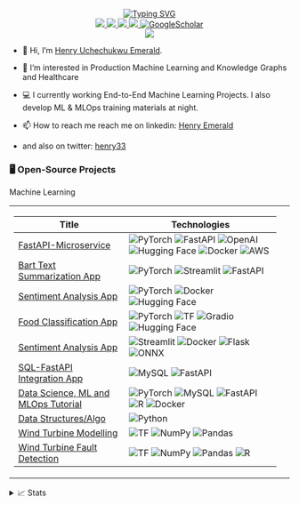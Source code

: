 <p align="center">
<a href="https://github.com/henrii1">
    <img src="https://readme-typing-svg.demolab.com?font=Georgia&size=18&duration=2000&pause=100&multiline=true&width=500&height=80&lines=Emerald+Henry;ML+and+MLOps+tutor+%7C+ML+Research+Biology+and+Energy;Databases+%7C+Data+Analyst+%7C+AI+in+Healthcare" alt="Typing SVG" />
</a>
<br/>

<a href="https://henrii1.github.io">
    <img src="https://img.shields.io/badge/Website-henrii1.github.io-red?style=flat-square">
</a>  
<a href="https://henrii1.github.io/resume.pdf">
    <img src="https://img.shields.io/badge/PDF-CV-red?style=flat-square&logo=adobe">
</a>  
<a href="https://linkedin.com/in/emerald-henry-5a78b4159">
    <img src="https://img.shields.io/badge/-Linkedin-blue?style=flat-square&logo=linkedin">
</a>
<a href="mailto:emeraldhenry3@gmail.com">
    <img src="https://img.shields.io/badge/-Email-red?style=flat-square&logo=gmail&logoColor=white">
</a>
<a href='https://scholar.google.com/citations?user=i5yF4psAAAAJ&hl=en&oi=ao' target="_blank">
    <img alt='GoogleScholar' src='https://img.shields.io/badge/Scholar-100000?style=flat&logo=GoogleScholar&logoColor=white&&color=0181FF'>
</a>

<!-- <a href="https://pypi.org/user/drkostas/">
    <img src="https://komarev.com/ghpvc/?username=drkostas&label=Visitors&color=0e75b6&style=flat" alt="googoldkhan" />
</a> -->

<br/> 

<!-- <a href="https://github.com/henrii1">
    <img src="https://github-readme-stats.vercel.app/api?username=henrii1&show_icons=true&count_private=true&show_icons=true&hide_border=true&hide_title=true&card_width=300px&hide_rank=true&bg_color=00000000&theme=dracula">
</a> -->

<a href="https://github.com/henrii1">
    <img src="https://github-stats-alpha.vercel.app/api?username=henrii1&cc=22272e&tc=37BCF6&ic=fff&bc=0000">
</a>

</p>

- 👋 Hi, I’m [Henry Uchechukwu Emerald](@henrii1).

- 👀 I’m interested in Production Machine Learning and Knowledge Graphs and Healthcare

- 💻 I currently working End-to-End Machine Learning Projects. I also develop ML & MLOps training materials at night. 


- 📫 How to reach me reach me on linkedin: [Henry Emerald](https://www.linkedin.com/in/henry-emerald-5a78b4159?lipi=urn%3Ali%3Apage%3Ad_flagship3_profile_view_base_contact_details%3BsoktEz1KSiuhr1bGJhfWsw%3D%3D)


- and also on twitter: [henry33](https://twitter.com/hemerald33)


### 🖥️ Open-Source Projects
<table>
<tr>Machine Learning
<tr><td>

|Title | Technologies|
|--|--|
| [FastAPI-Microservice](https://github.com/henrii1/ML-FastAPI-Microservice)  | ![PyTorch](https://img.shields.io/badge/PyTorch-blue?style=flat-square&logo=pytorch) ![FastAPI](https://img.shields.io/badge/FastAPI-green?style=flat-square&logo=fastapi) ![OpenAI](https://img.shields.io/badge/OpenAI-yellow?style=flat-square&logo=openai) ![Hugging Face](https://img.shields.io/badge/Hugging_Face-orange?style=flat-square&logo=hugging%20face) ![Docker](https://img.shields.io/badge/Docker-blue?style=flat-square&logo=docker) ![AWS](https://img.shields.io/badge/AWS-orange?style=flat-square&logo=amazon%20aws)|
| [Bart Text Summarization App](https://github.com/henrii1/NLP_Text_summarization_huggingface) | ![PyTorch](https://img.shields.io/badge/PyTorch-black?style=flat-square&logo=pytorch) ![Streamlit](https://img.shields.io/badge/Streamlit-lightgreen?style=flat-square&logo=streamlit) ![FastAPI](https://img.shields.io/badge/FastAPI-green?style=flat-square&logo=fastapi)|
| [Sentiment Analysis App](https://github.com/henrii1/RoBERTa_App) | ![PyTorch](https://img.shields.io/badge/PyTorch-black?style=flat-square&logo=pytorch) ![Docker](https://img.shields.io/badge/Docker-blue?style=flat-square&logo=docker) ![Hugging Face](https://img.shields.io/badge/Hugging_Face-orange?style=flat-square&logo=hugging%20face)|
| [Food Classification App](https://github.com/henrii1/ViT_Classification_App)  |![PyTorch](https://img.shields.io/badge/PyTorch-black?style=flat-square&logo=pytorch) ![TF](https://img.shields.io/badge/TF-black?style=flat-square&logo=tensorflow) ![Gradio](https://img.shields.io/badge/Gradio-blueviolet?style=flat-square&logo=gradio) ![Hugging Face](https://img.shields.io/badge/Hugging_Face-orange?style=flat-square&logo=hugging%20face)|
| [Sentiment Analysis App](https://github.com/henrii1/RoBERTa_App) | ![Streamlit](https://img.shields.io/badge/Streamlit-lightgreen?style=flat-square&logo=streamlit) ![Docker](https://img.shields.io/badge/Docker-blue?style=flat-square&logo=docker) ![Flask](https://img.shields.io/badge/Flask-black?style=flat-square&logo=flask) ![ONNX](https://img.shields.io/badge/ONNX-lightblue?style=flat-square&logo=onnx) |
| [SQL-FastAPI Integration App](https://github.com/henrii1/SQL_Database_App_FastAPI_Docker) |  ![MySQL](https://img.shields.io/badge/MySQL-black?style=flat-square&logo=mysql) ![FastAPI](https://img.shields.io/badge/FastAPI-green?style=flat-square&logo=fastapi) |
| [Data Science, ML and MLOps Tutorial](https://github.com/henrii1/Tutorials__MLOps_ML_Data_Science)  | ![PyTorch](https://img.shields.io/badge/PyTorch-black?style=flat-square&logo=pytorch)  ![MySQL](https://img.shields.io/badge/MySQL-black?style=flat-square&logo=mysql) ![FastAPI](https://img.shields.io/badge/FastAPI-green?style=flat-square&logo=fastapi) ![R](https://img.shields.io/badge/R-blue?style=flat-square&logo=r) ![Docker](https://img.shields.io/badge/Docker-blue?style=flat-square&logo=docker)|
| [Data Structures/Algo](https://github.com/henrii1/DataStructures_implementation) | ![Python](https://img.shields.io/badge/Python-blue?style=flat-square&logo=python)|
| [Wind Turbine Modelling](https://github.com/henrii1/wind-turbine-power-curve-modelling) | ![TF](https://img.shields.io/badge/TF-black?style=flat-square&logo=tensorflow) ![NumPy](https://img.shields.io/badge/NumPy-black?style=flat-square&logo=numpy) ![Pandas](https://img.shields.io/badge/Pandas-black?style=flat-square&logo=pandas)|
| [Wind Turbine Fault Detection](https://github.com/henrii1/WTPCM-using-multivariate-DM-and-K-S-test) | ![TF](https://img.shields.io/badge/TF-black?style=flat-square&logo=tensorflow) ![NumPy](https://img.shields.io/badge/NumPy-black?style=flat-square&logo=numpy) ![Pandas](https://img.shields.io/badge/Pandas-black?style=flat-square&logo=pandas) ![R](https://img.shields.io/badge/R-blue?style=flat-square&logo=r)| 

</td><td>

</td></tr> </table>



<details>
<summary>📈 Stats</summary>
<br>
My Github Stats

![](http://github-profile-summary-cards.vercel.app/api/cards/profile-details?username=henrii1&theme=dracula) 

![](http://github-profile-summary-cards.vercel.app/api/cards/repos-per-language?username=henrii1&theme=dracula) 
![](http://github-profile-summary-cards.vercel.app/api/cards/most-commit-language?username=henrii1&theme=dracula)


</details>
